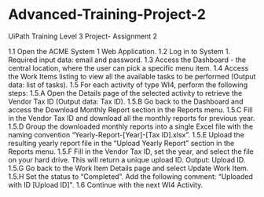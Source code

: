 # Advanced-Training-Project-2
UiPath Training Level 3 Project- Assignment 2


1.1 Open the ACME System 1 Web Application.
1.2 Log in to System 1. Required input data: email and password.
1.3 Access the Dashboard - the central location, where the user can pick a specific menu item.
1.4 Access the Work Items listing to view all the available tasks to be performed (Output data: list of tasks).
1.5 For each activity of type WI4, perform the following steps:
    1.5.A Open the Details page of the selected activity to retrieve the Vendor Tax ID (Output data: Tax ID).
    1.5.B Go back to the Dashboard and access the Download Monthly Report section in the Reports menu.
    1.5.C Fill in the Vendor Tax ID and download all the monthly reports for previous year.
    1.5.D Group the downloaded monthly reports into a single Excel file with the naming convention
          “Yearly-Report-[Year]-[Tax ID].xlsx”.
    1.5.E Upload the resulting yearly report file in the “Upload Yearly Report” section in the Reports menu.
    1.5.F Fill in the Vendor Tax ID, set the year, and select the file on your hard drive. This will return a unique upload ID.
          Output: Upload ID.
    1.5.G Go back to the Work Item Details page and select Update Work Item.
    1.5.H Set the status to “Completed”. Add the following comment: “Uploaded with ID [Upload ID]".
 1.6 Continue with the next WI4 Activity.

